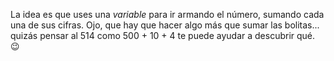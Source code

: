 La idea es que uses una *variable* para ir armando el número, sumando cada una de sus cifras. Ojo, que hay que hacer algo más que sumar las bolitas... quizás pensar al 514 como 500 + 10 + 4 te puede ayudar a descubrir qué. :wink: